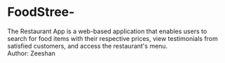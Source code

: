 # FoodStree-

The Restaurant App is a web-based application that enables users to search for food items with their respective prices, view testimonials from satisfied customers, and access the restaurant's menu.
<br>
Author: Zeeshan
